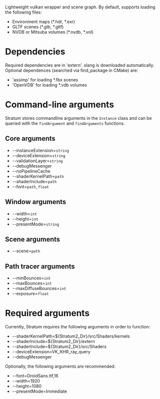 Lightweight vulkan wrapper and scene graph. By default, supports loading the following files:
* Environment maps (\*.hdr, \*.exr)
* GLTF scenes (\*.glb, \*.gltf)
* NVDB or Mitsuba volumes (\*.nvdb, \*.vol)

# Dependencies
Required dependencies are in 'extern'. slang is downloaded automatically. Optional dependences (searched via find_package in CMake) are:
- 'assimp' for loading \*.fbx scenes
- 'OpenVDB' for loading \*.vdb volumes

# Command-line arguments
Stratum stores commandline arguments in the `Instance` class and can be queried with the `findArgument` and `findArguments` functions.

## Core arguments
* --instanceExtension=`string`
* --deviceExtension=`string`
* --validationLayer=`string`
* --debugMessenger
* --noPipelineCache
* --shaderKernelPath=`path`
* --shaderInclude=`path`
* --font=`path,float`
## Window arguments
* --width=`int`
* --height=`int`
* --presentMode=`string`
## Scene arguments
* --scene=`path`

## Path tracer arguments
* --minBounces=`int`
* --maxBounces=`int`
* --maxDiffuseBounces=`int`
* --exposure=`float`

# Required arguments
Currently, Stratum requires the following arguments in order to function:
* --shaderKernelPath=${Stratum2_Dir}/src/Shaders/kernels
* --shaderInclude=${Stratum2_Dir}/extern
* --shaderInclude=${Stratum2_Dir}/src/Shaders
* --deviceExtension=VK_KHR_ray_query
* --debugMessenger

Optionally, the following arguments are recommended:
* --font=DroidSans.ttf,16
* --width=1920
* --height=1080
* --presentMode=Immediate
